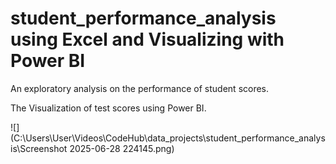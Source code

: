 # student_performance_analysis using Excel and Visualizing with Power BI

An exploratory analysis on the performance of student scores.

The Visualization of test scores using Power BI.

![](C:\Users\User\Videos\CodeHub\data_projects\student_performance_analysis\Screenshot 2025-06-28 224145.png)

